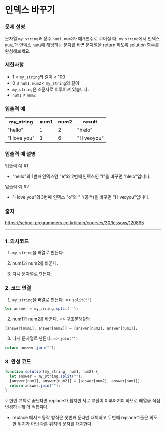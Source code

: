 # 인덱스 바꾸기

### 문제 설명

문자열 `my_string`과 정수 `num1`, `num2`가 매개변수로 주어질 때, `my_string`에서 인덱스 `num1`과 인덱스 `num2`에 해당하는 문자를 바꾼 문자열을 return 하도록 solution 함수를 완성해보세요.

### 제한사항

- 1 < `my_string`의 길이 < 100
- 0 ≤ `num1`, `num2` < `my_string`의 길이
- `my_string`은 소문자로 이루어져 있습니다.
- `num1` ≠ `num2`

### 입출력 예

| my_string    | num1 | num2 | result       |
| ------------ | ---- | ---- | ------------ |
| "hello"      | 1    | 2    | "hlelo"      |
| "I love you" | 3    | 6    | "I l veoyou" |

### 입출력 예 설명

입출력 예 #1

- "hello"의 1번째 인덱스인 "e"와 2번째 인덱스인 "l"을 바꾸면 "hlelo"입니다.

입출력 예 #2

- "I love you"의 3번째 인덱스 "o"와 " "(공백)을 바꾸면 "I l veoyou"입니다.

### 출처

https://school.programmers.co.kr/learn/courses/30/lessons/120895

---

### 1. 의사코드

1. `my_string`을 배열로 만든다.

2. num1과 num2를 바꾼다.
3. 다시 문자열로 만든다.

### 2. 코드 연결

1. `my_string`을 배열로 만든다. => `split("")`

```javascript
let answer = my_string.split("");
```

2. num1과 num2를 바꾼다. => 구조분해할당

```javascrpt
[answer[num1], answer[num2]] = [answer[num2], answer[num1]];
```

3. 다시 문자열로 만든다. => `join("")`

```javascript
return answer.join("");
```

### 3. 완성 코드

```javascript
function solution(my_string, num1, num2) {
  let answer = my_string.split("");
  [answer[num1], answer[num2]] = [answer[num2], answer[num1]];
  return answer.join("");
}
```

💡 한번 교체로 끝난다면 replace가 쉽지만 서로 교환이 이루어져야 하므로 배열을 직접 변경하는게 더 적합히다.

- replace 메서드 동작 방식은 첫번째 문자만 대체하고 두번째 replace호출은 의도한 위치가 아닌 다른 위치의 문자를 대치한다.
